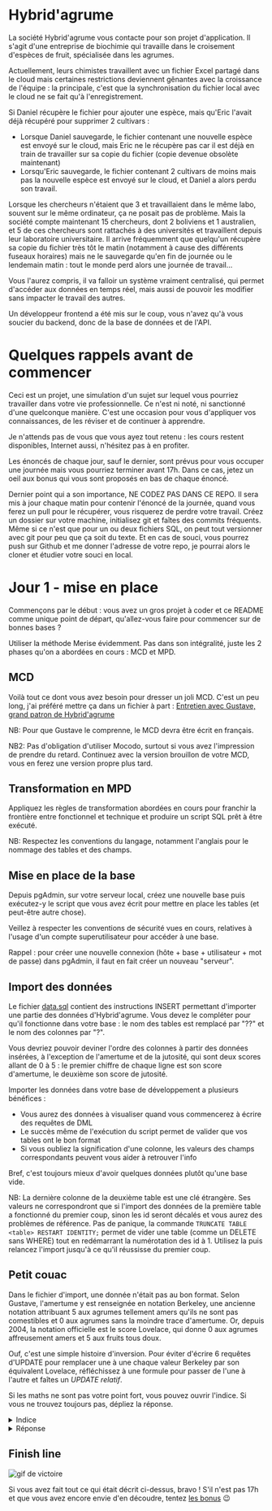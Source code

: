 # Hybrid'agrume

La société Hybrid'agrume vous contacte pour son projet d'application. Il s'agit d'une entreprise de biochimie qui travaille dans le croisement d'espèces de fruit, spécialisée dans les agrumes.

Actuellement, leurs chimistes travaillent avec un fichier Excel partagé dans le cloud mais certaines restrictions deviennent gênantes avec la croissance de l'équipe : la principale, c'est que la synchronisation du fichier local avec le cloud ne se fait qu'à l'enregistrement.

Si Daniel récupère le fichier pour ajouter une espèce, mais qu'Eric l'avait déjà récupéré pour supprimer 2 cultivars :
- Lorsque Daniel sauvegarde, le fichier contenant une nouvelle espèce est envoyé sur le cloud, mais Eric ne le récupère pas car il est déjà en train de travailler sur sa copie du fichier (copie devenue obsolète maintenant)
- Lorsqu'Eric sauvegarde, le fichier contenant 2 cultivars de moins mais pas la nouvelle espèce est envoyé sur le cloud, et Daniel a alors perdu son travail.

Lorsque les chercheurs n'étaient que 3 et travaillaient dans le même labo, souvent sur le même ordinateur, ça ne posait pas de problème. Mais la société compte maintenant 15 chercheurs, dont 2 boliviens et 1 australien, et 5 de ces chercheurs sont rattachés à des universités et travaillent depuis leur laboratoire universitaire. Il arrive fréquemment que quelqu'un récupère sa copie du fichier très tôt le matin (notamment à cause des différents fuseaux horaires) mais ne le sauvegarde qu'en fin de journée ou le lendemain matin : tout le monde perd alors une journée de travail...

Vous l'aurez compris, il va falloir un système vraiment centralisé, qui permet d'accéder aux données en temps réel, mais aussi de pouvoir les modifier sans impacter le travail des autres.

Un développeur frontend a été mis sur le coup, vous n'avez qu'à vous soucier du backend, donc de la base de données et de l'API.

# Quelques rappels avant de commencer

Ceci est un projet, une simulation d'un sujet sur lequel vous pourriez travailler dans votre vie professionnelle. Ce n'est ni noté, ni sanctionné d'une quelconque manière. C'est une occasion pour vous d'appliquer vos connaissances, de les réviser et de continuer à apprendre.

Je n'attends pas de vous que vous ayez tout retenu : les cours restent disponibles, Internet aussi, n'hésitez pas à en profiter.

Les énoncés de chaque jour, sauf le dernier, sont prévus pour vous occuper une journée mais vous pourriez terminer avant 17h. Dans ce cas, jetez un oeil aux bonus qui vous sont proposés en bas de chaque énoncé.

Dernier point qui a son importance, NE CODEZ PAS DANS CE REPO. Il sera mis à jour chaque matin pour contenir l'énoncé de la journée, quand vous ferez un pull pour le récupérer, vous risquerez de perdre votre travail. Créez un dossier sur votre machine, initialisez git et faîtes des commits fréquents. Même si ce n'est que pour un ou deux fichiers SQL, on peut tout versionner avec git pour peu que ça soit du texte. Et en cas de souci, vous pourrez push sur Github et me donner l'adresse de votre repo, je pourrai alors le cloner et étudier votre souci en local.

# Jour 1 - mise en place

Commençons par le début : vous avez un gros projet à coder et ce README comme unique point de départ, qu'allez-vous faire pour commencer sur de bonnes bases ?

Utiliser la méthode Merise évidemment. Pas dans son intégralité, juste les 2 phases qu'on a abordées en cours : MCD et MPD.

## MCD

Voilà tout ce dont vous avez besoin pour dresser un joli MCD. C'est un peu long, j'ai préféré mettre ça dans un fichier à part : [Entretien avec Gustave, grand patron de Hybrid'agrume](./interview.md)

NB: Pour que Gustave le comprenne, le MCD devra être écrit en français.

NB2: Pas d'obligation d'utiliser Mocodo, surtout si vous avez l'impression de prendre du retard. Continuez avec la version brouillon de votre MCD, vous en ferez une version propre plus tard.

## Transformation en MPD

Appliquez les règles de transformation abordées en cours pour franchir la frontière entre fonctionnel et technique et produire un script SQL prêt à être exécuté.

NB: Respectez les conventions du langage, notamment l'anglais pour le nommage des tables et des champs.

## Mise en place de la base

Depuis pgAdmin, sur votre serveur local, créez une nouvelle base puis exécutez-y le script que vous avez écrit pour mettre en place les tables (et peut-être autre chose).

Veillez à respecter les conventions de sécurité vues en cours, relatives à l'usage d'un compte superutilisateur pour accéder à une base.

Rappel : pour créer une nouvelle connexion (hôte + base + utilisateur + mot de passe) dans pgAdmin, il faut en fait créer un nouveau "serveur".

## Import des données

Le fichier [data.sql](./data.sql) contient des instructions INSERT permettant d'importer une partie des données d'Hybrid'agrume. Vous devez le compléter pour qu'il fonctionne dans votre base : le nom des tables est remplacé par "??" et le nom des colonnes par "?".

Vous devriez pouvoir deviner l'ordre des colonnes à partir des données insérées, à l'exception de l'amertume et de la jutosité, qui sont deux scores allant de 0 à 5 : le premier chiffre de chaque ligne est son score d'amertume, le deuxième son score de jutosité.

Importer les données dans votre base de développement a plusieurs bénéfices :
- Vous aurez des données à visualiser quand vous commencerez à écrire des requêtes de DML
- Le succès même de l'exécution du script permet de valider que vos tables ont le bon format
- Si vous oubliez la signification d'une colonne, les valeurs des champs correspondants peuvent vous aider à retrouver l'info

Bref, c'est toujours mieux d'avoir quelques données plutôt qu'une base vide.

NB: La dernière colonne de la deuxième table est une clé étrangère. Ses valeurs ne correspondront que si l'import des données de la première table a fonctionné du premier coup, sinon les id seront décalés et vous aurez des problèmes de référence. Pas de panique, la commande `TRUNCATE TABLE <table> RESTART IDENTITY;` permet de vider une table (comme un DELETE sans WHERE) tout en redémarrant la numérotation des id à 1. Utilisez la puis relancez l'import jusqu'à ce qu'il réussisse du premier coup.

## Petit couac

Dans le fichier d'import, une donnée n'était pas au bon format. Selon Gustave, l'amertume y est renseignée en notation Berkeley, une ancienne notation attribuant 5 aux agrumes tellement amers qu'ils ne sont pas comestibles et 0 aux agrumes sans la moindre trace d'amertume. Or, depuis 2004, la notation officielle est le score Lovelace, qui donne 0 aux agrumes affreusement amers et 5 aux fruits tous doux.

Ouf, c'est une simple histoire d'inversion. Pour éviter d'écrire 6 requêtes d'UPDATE pour remplacer une à une chaque valeur Berkeley par son équivalent Lovelace, réfléchissez à une formule pour passer de l'une à l'autre et faîtes un _UPDATE relatif_.

Si les maths ne sont pas votre point fort, vous pouvez ouvrir l'indice. Si vous ne trouvez toujours pas, dépliez la réponse.

<details>
  <summary>Indice</summary>

```
5 - 0 = 5
5 - 1 = 4
5 - 2 = 3
...
```
</details>

<details>
  <summary>Réponse</summary>

```
5 - Berkeley = Lovelace
```
</details>

## Finish line

![gif de victoire](https://media.giphy.com/media/jql8MStpd7x0WtbKxG/giphy.gif)

Si vous avez fait tout ce qui était décrit ci-dessus, bravo ! S'il n'est pas 17h et que vous avez encore envie d'en découdre, tentez [les bonus](./bonus.md) :wink: